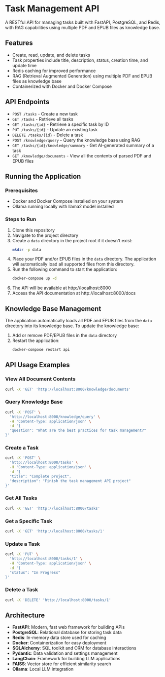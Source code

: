# Task Management API

A RESTful API for managing tasks built with FastAPI, PostgreSQL, and Redis, with RAG capabilities using multiple PDF and EPUB files as knowledge base.

## Features

- Create, read, update, and delete tasks
- Task properties include title, description, status, creation time, and update time
- Redis caching for improved performance
- RAG (Retrieval Augmented Generation) using multiple PDF and EPUB files as knowledge base
- Containerized with Docker and Docker Compose

## API Endpoints

- `POST /tasks` - Create a new task
- `GET /tasks` - Retrieve all tasks
- `GET /tasks/{id}` - Retrieve a specific task by ID
- `PUT /tasks/{id}` - Update an existing task
- `DELETE /tasks/{id}` - Delete a task
- `POST /knowledge/query` - Query the knowledge base using RAG
- `GET /tasks/{id}/knowledge/summary` - Get AI-generated summary of a task
- `GET /knowledge/documents` - View all the contents of parsed PDF and EPUB files

## Running the Application

### Prerequisites

- Docker and Docker Compose installed on your system
- Ollama running locally with llama2 model installed

### Steps to Run

1. Clone this repository
2. Navigate to the project directory
3. Create a `data` directory in the project root if it doesn't exist:
   ```bash
   mkdir -p data
   ```
4. Place your PDF and/or EPUB files in the `data` directory. The application will automatically load all supported files from this directory.
5. Run the following command to start the application:
   ```bash
   docker-compose up -d
   ```
6. The API will be available at http://localhost:8000
7. Access the API documentation at http://localhost:8000/docs

## Knowledge Base Management

The application automatically loads all PDF and EPUB files from the `data` directory into its knowledge base. To update the knowledge base:

1. Add or remove PDF/EPUB files in the `data` directory
2. Restart the application:
   ```bash
   docker-compose restart api
   ```

## API Usage Examples

### View All Document Contents

```bash
curl -X 'GET' 'http://localhost:8000/knowledge/documents'
```

### Query Knowledge Base

```bash
curl -X 'POST' \
  'http://localhost:8000/knowledge/query' \
  -H 'Content-Type: application/json' \
  -d '{
  "question": "What are the best practices for task management?"
}'
```

### Create a Task

```bash
curl -X 'POST' \
  'http://localhost:8000/tasks' \
  -H 'Content-Type: application/json' \
  -d '{
  "title": "Complete project",
  "description": "Finish the task management API project"
}'
```

### Get All Tasks

```bash
curl -X 'GET' 'http://localhost:8000/tasks'
```

### Get a Specific Task

```bash
curl -X 'GET' 'http://localhost:8000/tasks/1'
```

### Update a Task

```bash
curl -X 'PUT' \
  'http://localhost:8000/tasks/1' \
  -H 'Content-Type: application/json' \
  -d '{
  "status": "In Progress"
}'
```

### Delete a Task

```bash
curl -X 'DELETE' 'http://localhost:8000/tasks/1'
```

## Architecture

- **FastAPI**: Modern, fast web framework for building APIs
- **PostgreSQL**: Relational database for storing task data
- **Redis**: In-memory data store used for caching
- **Docker**: Containerization for easy deployment
- **SQLAlchemy**: SQL toolkit and ORM for database interactions
- **Pydantic**: Data validation and settings management
- **LangChain**: Framework for building LLM applications
- **FAISS**: Vector store for efficient similarity search
- **Ollama**: Local LLM integration 